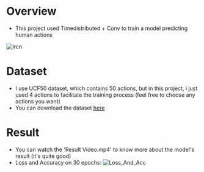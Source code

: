 # Overview
- This project used Timedistributed + Conv to train a model predicting human actions
  
![lrcn](https://github.com/vuniem131104/vuniem131104-Human-Actions-Recognition-With-Pytorch/assets/124224840/30150939-7d50-4022-823d-e3f3a7b0cef5)

# Dataset
- I use UCF50 dataset, which contains 50 actions, but in this project, i just used 4 actions to facilitate the training process (feel free to choose any actions you want)
- You can download the dataset [here](https://www.crcv.ucf.edu/data/UCF50.rar)

# Result
- You can watch the 'Result Video.mp4' to know more about the model's result (it's quite good)
- Loss and Accuracy on 30 epochs:
![Loss_And_Acc](https://github.com/vuniem131104/vuniem131104-Human-Actions-Recognition-With-Pytorch/assets/124224840/413dc9a6-9f41-47f1-9a0b-973c673cbecc)
